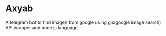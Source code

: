 # Axyab
A telegram bot to find images from google using gis(google image search) API wrapper and node.js language.
